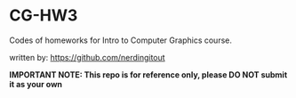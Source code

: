 # CG-HW3
Codes of homeworks for Intro to Computer Graphics course.

written by: https://github.com/nerdingitout

**IMPORTANT NOTE: This repo is for reference only, please DO NOT submit it as your own**

